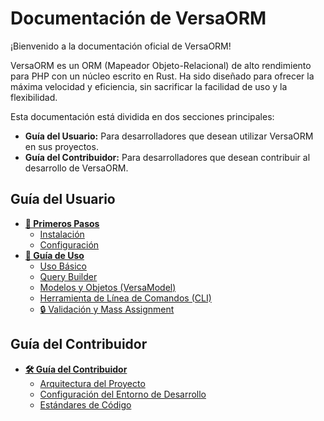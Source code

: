 # Documentación de VersaORM

¡Bienvenido a la documentación oficial de VersaORM!

VersaORM es un ORM (Mapeador Objeto-Relacional) de alto rendimiento para PHP con un núcleo escrito en Rust. Ha sido diseñado para ofrecer la máxima velocidad y eficiencia, sin sacrificar la facilidad de uso y la flexibilidad.

Esta documentación está dividida en dos secciones principales:

- **Guía del Usuario:** Para desarrolladores que desean utilizar VersaORM en sus proyectos.
- **Guía del Contribuidor:** Para desarrolladores que desean contribuir al desarrollo de VersaORM.

## Guía del Usuario

- **[🚀 Primeros Pasos](getting-started/README.md)**
  - [Instalación](getting-started/installation.md)
  - [Configuración](getting-started/configuration.md)
- **[📖 Guía de Uso](user-guide/README.md)**
  - [Uso Básico](user-guide/01-basic-usage.md)
  - [Query Builder](user-guide/02-query-builder.md)
  - [Modelos y Objetos (VersaModel)](user-guide/03-models-and-objects.md)
  - [Herramienta de Línea de Comandos (CLI)](user-guide/04-cli-tool.md)
  - [🔒 Validación y Mass Assignment](user-guide/05-validation-mass-assignment.md)

## Guía del Contribuidor

- **[🛠️ Guía del Contribuidor](contributor-guide/README.md)**
  - [Arquitectura del Proyecto](contributor-guide/01-architecture.md)
  - [Configuración del Entorno de Desarrollo](contributor-guide/02-development-setup.md)
  - [Estándares de Código](contributor-guide/03-coding-standards.md)
